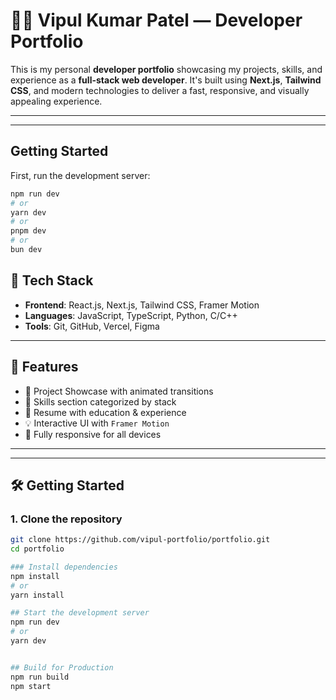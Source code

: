 
# 🧑‍💻 Vipul Kumar Patel — Developer Portfolio

This is my personal **developer portfolio** showcasing my projects, skills, and experience as a **full-stack web developer**. It's built using **Next.js**, **Tailwind CSS**, and modern technologies to deliver a fast, responsive, and visually appealing experience.

---

<!-- ## 🚀 Live Demo

🌐 [Visit Portfolio]([https://your-live-link.com](https://vipul99999.github.io/Vipul_Portfolio/))  
📫 [Email me](mailto:vipul20020308@gmail.com) -->

---
## Getting Started

First, run the development server:

```bash
npm run dev
# or
yarn dev
# or
pnpm dev
# or
bun dev
```

## 🧰 Tech Stack

- **Frontend**: React.js, Next.js, Tailwind CSS, Framer Motion
- **Languages**: JavaScript, TypeScript, Python, C/C++
- **Tools**: Git, GitHub, Vercel, Figma

---

## 🧩 Features

- 💼 Project Showcase with animated transitions
- 🧠 Skills section categorized by stack
- 📜 Resume with education & experience
- 💡 Interactive UI with `Framer Motion`
- 📱 Fully responsive for all devices
---



---

## 🛠️ Getting Started

### 1. Clone the repository

```bash
git clone https://github.com/vipul-portfolio/portfolio.git
cd portfolio

### Install dependencies
npm install
# or
yarn install

## Start the development server
npm run dev
# or
yarn dev


## Build for Production
npm run build
npm start

